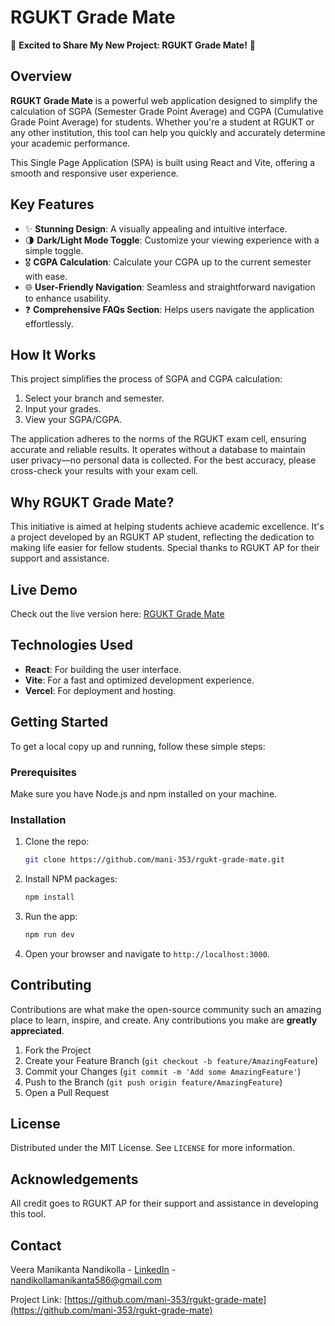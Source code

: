 # RGUKT Grade Mate

🚀 **Excited to Share My New Project: RGUKT Grade Mate!** 🎉

## Overview

**RGUKT Grade Mate** is a powerful web application designed to simplify the calculation of SGPA (Semester Grade Point Average) and CGPA (Cumulative Grade Point Average) for students. Whether you're a student at RGUKT or any other institution, this tool can help you quickly and accurately determine your academic performance.

This Single Page Application (SPA) is built using React and Vite, offering a smooth and responsive user experience.

## Key Features

- ✨ **Stunning Design**: A visually appealing and intuitive interface.
- 🌗 **Dark/Light Mode Toggle**: Customize your viewing experience with a simple toggle.
- 🎖️ **CGPA Calculation**: Calculate your CGPA up to the current semester with ease.
- 🌐 **User-Friendly Navigation**: Seamless and straightforward navigation to enhance usability.
- ❓ **Comprehensive FAQs Section**: Helps users navigate the application effortlessly.

## How It Works

This project simplifies the process of SGPA and CGPA calculation:
1. Select your branch and semester.
2. Input your grades.
3. View your SGPA/CGPA.

The application adheres to the norms of the RGUKT exam cell, ensuring accurate and reliable results. It operates without a database to maintain user privacy—no personal data is collected. For the best accuracy, please cross-check your results with your exam cell.

## Why RGUKT Grade Mate?

This initiative is aimed at helping students achieve academic excellence. It's a project developed by an RGUKT AP student, reflecting the dedication to making life easier for fellow students. Special thanks to RGUKT AP for their support and assistance.

## Live Demo

Check out the live version here: [RGUKT Grade Mate]((https://rgukt-grade-mate.vercel.app/))

## Technologies Used

- **React**: For building the user interface.
- **Vite**: For a fast and optimized development experience.
- **Vercel**: For deployment and hosting.

## Getting Started

To get a local copy up and running, follow these simple steps:

### Prerequisites

Make sure you have Node.js and npm installed on your machine.

### Installation

1. Clone the repo:
    ```sh
    git clone https://github.com/mani-353/rgukt-grade-mate.git
    ```
2. Install NPM packages:
    ```sh
    npm install
    ```
3. Run the app:
    ```sh
    npm run dev
    ```
4. Open your browser and navigate to `http://localhost:3000`.

## Contributing

Contributions are what make the open-source community such an amazing place to learn, inspire, and create. Any contributions you make are **greatly appreciated**.

1. Fork the Project
2. Create your Feature Branch (`git checkout -b feature/AmazingFeature`)
3. Commit your Changes (`git commit -m 'Add some AmazingFeature'`)
4. Push to the Branch (`git push origin feature/AmazingFeature`)
5. Open a Pull Request

## License

Distributed under the MIT License. See `LICENSE` for more information.

## Acknowledgements

All credit goes to RGUKT AP for their support and assistance in developing this tool.

## Contact

Veera Manikanta Nandikolla - [LinkedIn](https://www.linkedin.com/in/veera-manikanta-nandikolla/) - nandikollamanikanta586@gmail.com

Project Link: [https://github.com/mani-353/rgukt-grade-mate](https://github.com/mani-353/rgukt-grade-mate)
